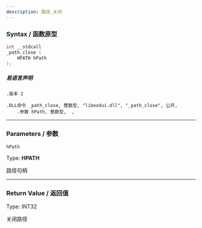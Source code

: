 ```yaml
---
description: 路径_关闭
---
```


### Syntax / 函数原型

```C++
int __stdcall 
_path_close (
    HPATH hPath
);
```

##### 易语言声明

```Elang
.版本 2

.DLL命令 _path_close, 整数型, "libexdui.dll", "_path_close", 公开, 
    .参数 hPath, 整数型,  , 
```

---

### Parameters / 参数

`hPath`

Type: **HPATH**

路径句柄

---

### Return Value / 返回值

Type: INT32

关闭路径
